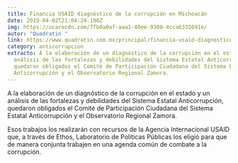 ```yaml
---
title: Financia USAID diagnóstico de la corrupción en Michoacán
date: 2019-04-02T21:04:24.196Z
img: https://ucarecdn.com/7fb0a0af-aaa1-40ee-9308-4cca6332691e/
autor: "Quadratin "
link: https://www.quadratin.com.mx/principal/financia-usaid-diagnostico-de-la-corrupcion-en-michoacan/
category: anticorrupcion
extracto: A la elaboración de un diagnóstico de la corrupción en el estado y un
  análisis de las fortalezas y debilidades del Sistema Estatal Anticorrupción,
  quedaron obligados el Comité de Participación Ciudadana del Sistema Estatal
  Anticorrupción y el Observatorio Regional Zamora.
---
```

A la elaboración de un diagnóstico de la corrupción en el estado y un análisis de las fortalezas y debilidades del Sistema Estatal Anticorrupción, quedaron obligados el Comité de Participación Ciudadana del Sistema Estatal Anticorrupción y el Observatorio Regional Zamora.

Esos trabajos los realizarán con recursos de la Agencia Internacional USAID que, a través de Ethos, Laboratorio de Políticas Públicas los eligió para que de manera conjunta trabajen en una agenda común de combate a la corrupción.